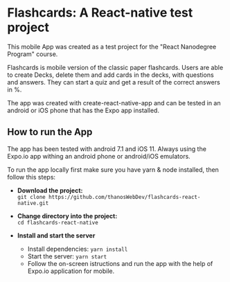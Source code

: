 # Flashcards: A React-native test project

This mobile App was created as a test project for the "React Nanodegree Program" course.

Flashcards is mobile version of the classic paper flashcards. Users are able to create Decks, delete them and add cards in the decks, with questions and answers.
They can start a quiz and get a result of the correct answers in %.

The app was created with create-react-native-app and can be tested in an android or iOS phone that has the Expo app installed.

## How to run the App

The app has been tested with android 7.1 and iOS 11. Always using the Expo.io app withing an android phone or android/iOS emulators.

To run the app locally first make sure you have yarn & node installed, then follow this steps:

- **Download the project:**  
  `git clone https://github.com/thanosWebDev/flashcards-react-native.git`
- **Change directory into the project:**  
  `cd flashcards-react-native`

- **Install and start the server**
  - Install dependencies: `yarn install`
  - Start the server:  `yarn start`
  - Follow the on-screen istructions and run the app with the help of Expo.io application for mobile.